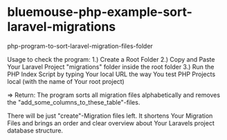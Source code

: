 # bluemouse-php-example-sort-laravel-migrations
php-program-to-sort-laravel-migration-files-folder

Usage to check the program:
1.) Create a Root Folder
2.) Copy and Paste Your Laravel Project "migrations" folder inside the root folder
3.) Run the PHP Index Script by typing Your local URL the way You test PHP Projects local (with the name of Your root project)

=> Return: The program sorts all migration files alphabetically and removes the "add_some_columns_to_these_table"-files. 

There will be just "create"-Migration files left. It shortens Your Migration Files and brings an order and clear overview about Your Laravels project database structure.
